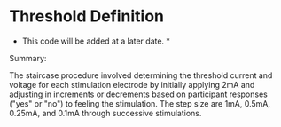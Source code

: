 # Threshold Definition

* This code will be added at a later date. *

Summary:

The staircase procedure involved determining the threshold current and voltage for each stimulation electrode by initially applying 2mA and adjusting in increments or decrements based on participant responses ("yes" or "no") to feeling the stimulation. The step size are 1mA, 0.5mA, 0.25mA, and 0.1mA through successive stimulations. 



